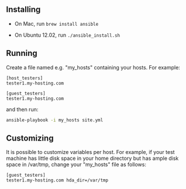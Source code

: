 ## Installing

- On Mac, run `brew install ansible`

- On Ubuntu 12.02, run `./ansible_install.sh`

## Running

Create a file named e.g. "my_hosts" containing your hosts. For example:
```
[host_testers]
tester1.my-hosting.com

[guest_testers]
tester1.my-hosting.com
```

and then run:

```sh
ansible-playbook -i my_hosts site.yml
```

## Customizing

It is possible to customize variables per host. For example, if your test machine has little disk space in your home directory but has ample disk space in /var/tmp, change your "my_hosts" file as follows:

```
[guest_testers]
tester1.my-hosting.com hda_dir=/var/tmp
```
